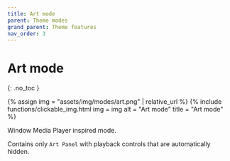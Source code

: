 ```yaml
---
title: Art mode
parent: Theme modes
grand_parent: Theme features
nav_order: 3
---
```


# Art mode
{: .no_toc }

{% assign img = "assets/img/modes/art.png" | relative_url %}
{% include functions/clickable_img.html
  img = img
  alt = "Art mode"
  title = "Art mode"
%}

Window Media Player inspired mode.  

Contains only `Art Panel` with playback controls that are automatically hidden.
